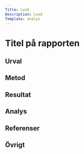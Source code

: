 ```yaml
---
Title: Load
Description: Load
Template: analys
---
```

Titel på rapporten
=======================



Urval
-----------------------



Metod
-----------------------



Resultat
-----------------------



Analys
-----------------------



Referenser
-----------------------



Övrigt
-----------------------

